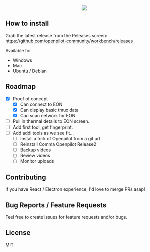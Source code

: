 <div align="center">
<img src="https://media.giphy.com/media/9S1x6c9x2cWG0xPApj/giphy.gif" />
</div>

## How to install

Grab the latest release from the Releases screen:
https://github.com/openpilot-community/workbench/releases

Available for

- Windows
- Mac
- Ubuntu / Debian

## Roadmap

- [x] Proof of concept
  - [x] Can connect to EON
  - [x] Can display basic tmux data
  - [x] Can scan network for EON
- [ ] Pull in thermal details to EON screen.
- [ ] Add first tool, get fingerprint.
- [ ] Add addl tools as we see fit...
  - [ ] Install a fork of Openpilot from a git url
  - [ ] Reinstall Comma Openpilot Release2
  - [ ] Backup videos
  - [ ] Review videos
  - [ ] Monitor uploads

## Contributing

If you have React / Electron experience, I'd love to merge PRs asap!

## Bug Reports / Feature Requests

Feel free to create issues for feature requests and/or bugs.

## License
MIT